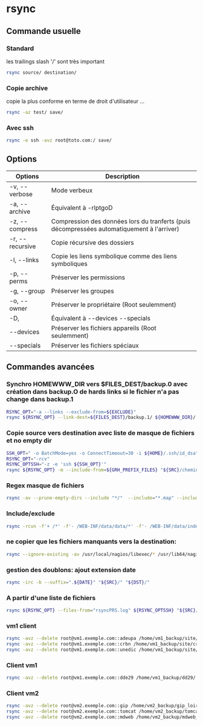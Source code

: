 # rsync


## Commande usuelle
### Standard
les trailings slash '/' sont très important
```bash
rsync source/ destination/
```

### Copie archive
copie la plus conforme en terme de droit d'utilisateur ...
```bash
rsync -az test/ save/
```

### Avec ssh
```bash
rsync -e ssh -avz root@toto.com:/ save/
```


## Options
| Options         | Description |
|---------------- |--------------- |
| -v, --verbose   | Mode verbeux |
| -a, --archive   | Équivalent à -rlptgoD |
| -z, --compress  | Compression des données lors du tranferts (puis décompressées automatiquement à l'arriver) |
| -r, --recursive | Copie récursive des dossiers |
| -l, --links     | Copie les liens symbolique comme des liens symboliques |
| -p, --perms     | Préserver les permissions |
| -g, --group     | Préserver les groupes |
| -o, --owner     | Préserver le propriétaire (Root seulemment) |
| -D,             | Équivalent à --devices --specials |
| --devices       | Préserver les fichiers appareils (Root seulemment) |
| --specials      | Préserver les fichiers spéciaux |


## Commandes avancées

### Synchro HOMEWWW_DIR vers $FILES_DEST/backup.0 avec création dans backup.O de hards links si le fichier n'a pas change dans backup.1

```bash
RSYNC_OPT="-a --links --exclude-from=${EXCLUDE}"
rsync ${RSYNC_OPT} --link-dest=${FILES_DEST}/backup.1/ ${HOMEWWW_DIR}/ ${FILES_DEST_0}
```

### Copie source vers destination avec liste de masque de fichiers et no empty dir

```bash
SSH_OPT=" -o BatchMode=yes -o ConnectTimeout=30 -i ${HOME}/.ssh/id_dsa"
RSYNC_OPT="-rcv"
RSYNC_OPTSSH="-z -e 'ssh ${SSH_OPT}'"
rsync ${RSYNC_OPT} -m --include-from=${GRH_PREFIX_FILES} "${SRC}/chemin/folder/" "${DST}/exemple/folder/"
```


### Regex masque de fichiers
```bash
rsync -av --prune-empty-dirs --include "*/"  --include="*.map" --include="*.ows" --exclude="*" /home/app1/ root@www.exemple.com:/home/app1/
```
### Include/exclude
```bash
rsync -rcvn -f'+ /*' -f'- /WEB-INF/data/data/*' -f'- /WEB-INF/data/index/index/*' app1/ root@vm1.exemple.com:/home/sites/app1/
```

### ne copier que les fichiers manquants vers la destination:
```bash
rsync --ignore-existing -av /usr/local/nagios/libexec/* /usr/lib64/nagios/plugins/
```

### gestion des doublons: ajout extension date
```bash
rsync -irc -b --suffix=".${DATE}" "${SRC}/" "${DST}/"
```

### A partir d'une liste de fichiers
```bash
rsync ${RSYNC_OPT} --files-from="rsyncPRS.log" ${RSYNC_OPTSSH} "${SRC}/" "${USER}@${SRV_DST}:${DIR_DST}/"
```

### vm1 client
```bash
rsync -avz --delete root@vm1.exemple.com::adeupa /home/vm1_backup/site/adeupa/ --password-file=/home/vm1_backup/.passwd_rsync
rsync -avz --delete root@vm1.exemple.com::crbn /home/vm1_backup/site/crbn/ --password-file=/home/vm1_backup/.passwd_rsync
rsync -avz --delete root@vm1.exemple.com::unedic /home/vm1_backup/site/unedic/ --password-file=/home/vm1_backup/.passwd_rsync
```

### Client vm1
```bash
rsync -avz --delete root@vm1.exemple.com::dde29 /home/vm1_backup/dd29/ --password-file=/home/vm1_backup/.passwd_rsync
```

### Client vm2
```bash
rsync -avz --delete root@vm2.exemple.com::gip /home/vm2_backup/gip_loire/ --password-file=/home/vm2_backup/.passwd_rsync
rsync -avz --delete root@vm2.exemple.com::tomcat /home/vm2_backup/tomcat5.5_loire/ --password-file=/home/vm2_backup/.passwd_rsync
rsync -avz --delete root@vm2.exemple.com::mdweb /home/vm2_backup/mdweb_loire/ --password-file=/home/vm2_backup/.passwd_rsync
```
